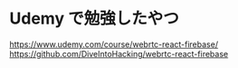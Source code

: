 # Udemy で勉強したやつ

https://www.udemy.com/course/webrtc-react-firebase/
https://github.com/DiveIntoHacking/webrtc-react-firebase
